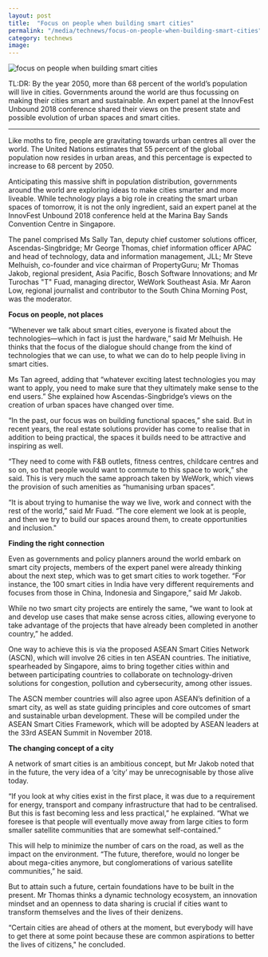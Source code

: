 ```yaml
---
layout: post
title:  "Focus on people when building smart cities"
permalink: "/media/technews/focus-on-people-when-building-smart-cities"
category: technews
image: 
---
```


![focus on people when building smart cities]({{site.baseurl}}/images/technews/focus-on-people-when-building-smart-cities-part-1.jpg)

TL:DR: By the year 2050, more than 68 percent of the world’s population will live in cities. Governments around the world are thus focussing on making their cities smart and sustainable. An expert panel at the InnovFest Unbound 2018 conference shared their views on the present state and possible evolution of urban spaces and smart cities. 

---

Like moths to fire, people are gravitating towards urban centres all over the world. The United Nations estimates that 55 percent of the global population now resides in urban areas, and this percentage is expected to increase to 68 percent by 2050.

Anticipating this massive shift in population distribution, governments around the world are exploring ideas to make cities smarter and more liveable. While technology plays a big role in creating the smart urban spaces of tomorrow, it is not the only ingredient, said an expert panel at the InnovFest Unbound 2018 conference held at the Marina Bay Sands Convention Centre in Singapore.

The panel comprised Ms Sally Tan, deputy chief customer solutions officer, Ascendas-Singbridge; Mr George Thomas, chief information officer APAC and head of technology, data and information management, JLL; Mr Steve Melhuish, co-founder and vice chairman of PropertyGuru; Mr Thomas Jakob, regional president, Asia Pacific, Bosch Software Innovations; and Mr Turochas "T" Fuad, managing director, WeWork Southeast Asia. Mr Aaron Low, regional journalist and contributor to the South China Morning Post, was the moderator.
 
 
**Focus on people, not places**

“Whenever we talk about smart cities, everyone is fixated about the technologies—which in fact is just the hardware,” said Mr Melhuish. He thinks that the focus of the dialogue should change from the kind of technologies that we can use, to what we can do to help people living in smart cities.

Ms Tan agreed, adding that “whatever exciting latest technologies you may want to apply, you need to make sure that they ultimately make sense to the end users.” She explained how Ascendas-Singbridge’s views on the creation of urban spaces have changed over time.

“In the past, our focus was on building functional spaces,” she said. But in recent years, the real estate solutions provider has come to realise that in addition to being practical, the spaces it builds need to be attractive and inspiring as well.

“They need to come with F&B outlets, fitness centres, childcare centres and so on, so that people would want to commute to this space to work,” she said. This is very much the same approach taken by WeWork, which views the provision of such amenities as “humanising urban spaces”.

“It is about trying to humanise the way we live, work and connect with the rest of the world,” said Mr Fuad. “The core element we look at is people, and then we try to build our spaces around them, to create opportunities and inclusion."  


**Finding the right connection**

Even as governments and policy planners around the world embark on smart city projects, members of the expert panel were already thinking about the next step, which was to get smart cities to work together. “For instance, the 100 smart cities in India have very different requirements and focuses from those in China, Indonesia and Singapore,” said Mr Jakob.

While no two smart city projects are entirely the same, “we want to look at and develop use cases that make sense across cities, allowing everyone to take advantage of the projects that have already been completed in another country,” he added.

One way to achieve this is via the proposed ASEAN Smart Cities Network (ASCN), which will involve 26 cities in ten ASEAN countries. The initiative, spearheaded by Singapore, aims to bring together cities within and between participating countries to collaborate on technology-driven solutions for congestion, pollution and cybersecurity, among other issues.

The ASCN member countries will also agree upon ASEAN’s definition of a smart city, as well as state guiding principles and core outcomes of smart and sustainable urban development. These will be compiled under the ASEAN Smart Cities Framework, which will be adopted by ASEAN leaders at the 33rd ASEAN Summit in November 2018.

 
**The changing concept of a city**

A network of smart cities is an ambitious concept, but Mr Jakob noted that in the future, the very idea of a ‘city’ may be unrecognisable by those alive today. 

“If you look at why cities exist in the first place, it was due to a requirement for energy, transport and company infrastructure that had to be centralised. But this is fast becoming less and less practical,” he explained. “What we foresee is that people will eventually move away from large cities to form smaller satellite communities that are somewhat self-contained.”

This will help to minimize the number of cars on the road, as well as the impact on the environment. “The future, therefore, would no longer be about mega-cities anymore, but conglomerations of various satellite communities,” he said.  

But to attain such a future, certain foundations have to be built in the present. Mr Thomas thinks a dynamic technology ecosystem, an innovation mindset and an openness to data sharing is crucial if cities want to transform themselves and the lives of their denizens.

“Certain cities are ahead of others at the moment, but everybody will have to get there at some point because these are common aspirations to better the lives of citizens," he concluded.
